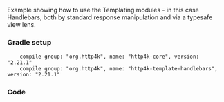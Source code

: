 Example showing how to use the Templating modules - in this case Handlebars, both by standard response manipulation and via a typesafe view lens.

### Gradle setup
```
    compile group: "org.http4k", name: "http4k-core", version: "2.21.1"
    compile group: "org.http4k", name: "http4k-template-handlebars", version: "2.21.1"
```

### Code
<script src="http://gist-it.appspot.com/https://github.com/http4k/http4k/blob/master/src/docs/cookbook/using_templates/example.kt"></script>
